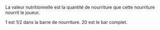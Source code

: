 La valeur nutritionnelle est la quantité de nourriture que cette nourriture nourrit le joueur.

1 est 1/2 dans la barre de nourriture. 20 est le bar complet.